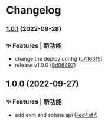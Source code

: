# Changelog
### [1.0.1](https://github.com/nftscan2022/nftscan-api-js-sdk/compare/v1.0.0...v1.0.1) (2022-09-28)


### ✨ Features | 新功能

* change the deploy config ([b416319](https://github.com/nftscan2022/nftscan-api-js-sdk/commit/b416319e11d304b11f5f7041660e97e94345b465))
* release v1.0.0 ([9d06497](https://github.com/nftscan2022/nftscan-api-js-sdk/commit/9d06497366ca761fd7e51ea6f2e846f17b474811))

## 1.0.0 (2022-09-27)


### ✨ Features | 新功能

* add evm and solana api ([7ed4ef7](https://github.com/nftscan2022/nftscan-api-js-sdk/commit/7ed4ef797f61cd256aa32cb1987275545a369d74))
